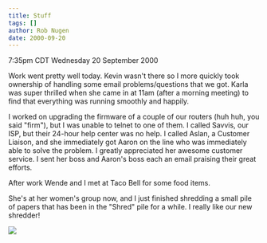 ```yaml
---
title: Stuff
tags: []
author: Rob Nugen
date: 2000-09-20
---
```


<title>Aslan</title>
<p class=date>7:35pm CDT Wednesday 20 September 2000

<p>Work went pretty well today.  Kevin wasn't there so I more quickly
took ownership of handling some email problems/questions that we got.
Karla was super thrilled when she came in at 11am (after a morning
meeting) to find that everything was running smoothly and happily.

<p>I worked on upgrading the firmware of a couple of our routers (huh
huh, you said "firm"), but I was unable to telnet to one of them.  I
called Savvis, our ISP, but their 24-hour help center was no help.  I
called Aslan, a Customer Liaison, and she immediately got Aaron on the
line who was immediately able to solve the problem.  I greatly
appreciated her awesome customer service.  I sent her boss and Aaron's
boss each an email praising their great efforts.

<p>After work Wende and I met at Taco Bell for some food items.

<p>She's at her women's group now, and I just finished shredding a
small pile of papers that has been in the "Shred" pile for a while.  I
really like our new shredder!

<p><img src='/images/rob/wL-ROB.gif'>

